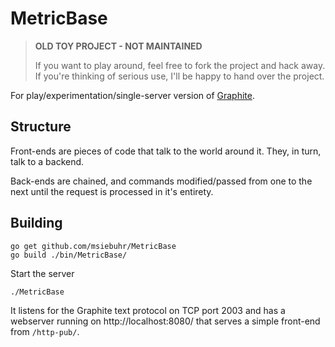 MetricBase
==========

> **OLD TOY PROJECT - NOT MAINTAINED**
>
> If you want to play around, feel free to fork the project and hack away. If you're thinking of serious use, I'll be happy to hand over the project.

For play/experimentation/single-server version of
[Graphite](https://github.com/graphite-project).

Structure
---------

Front-ends are pieces of code that talk to the world around it. They, in turn,
talk to a backend.

Back-ends are chained, and commands modified/passed from one to the next until the
request is processed in it's entirety.

Building
--------

	go get github.com/msiebuhr/MetricBase
	go build ./bin/MetricBase/

Start the server

	./MetricBase

It listens for the Graphite text protocol on TCP port 2003 and has a webserver
running on http://localhost:8080/ that serves a simple front-end from
`/http-pub/`.
